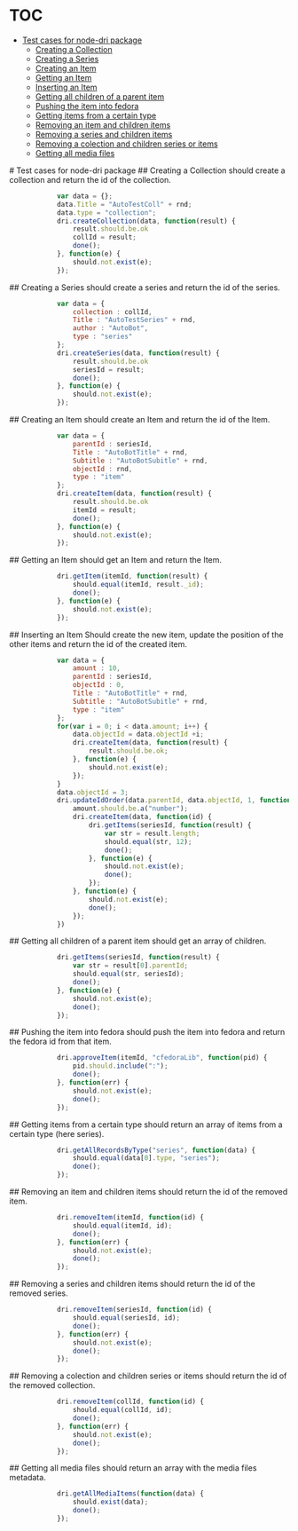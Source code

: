 # TOC
   - [Test cases for node-dri package](#test-cases-for-node-dri-package)
     - [Creating a Collection](#test-cases-for-node-dri-package-creating-a-collection)
     - [Creating a Series](#test-cases-for-node-dri-package-creating-a-series)
     - [Creating an Item](#test-cases-for-node-dri-package-creating-an-item)
     - [Getting an Item](#test-cases-for-node-dri-package-getting-an-item)
     - [Inserting an Item](#test-cases-for-node-dri-package-inserting-an-item)
     - [Getting all children of a parent item](#test-cases-for-node-dri-package-getting-all-children-of-a-parent-item)
     - [Pushing the item into fedora](#test-cases-for-node-dri-package-pushing-the-item-into-fedora)
     - [Getting items from a certain type](#test-cases-for-node-dri-package-getting-items-from-a-certain-type)
     - [Removing an item and children items](#test-cases-for-node-dri-package-removing-an-item-and-children-items)
     - [Removing a series and children items](#test-cases-for-node-dri-package-removing-a-series-and-children-items)
     - [Removing a colection and children series or items](#test-cases-for-node-dri-package-removing-a-colection-and-children-series-or-items)
     - [Getting all media files](#test-cases-for-node-dri-package-getting-all-media-files)
<a name="" />
 
<a name="test-cases-for-node-dri-package" />
# Test cases for node-dri package
<a name="test-cases-for-node-dri-package-creating-a-collection" />
## Creating a Collection
should create a collection and return the id of the collection.

```js
			var data = {};
			data.Title = "AutoTestColl" + rnd;
			data.type = "collection";
			dri.createCollection(data, function(result) {
				result.should.be.ok
				collId = result;
				done();
			}, function(e) {
				should.not.exist(e);
			});
```

<a name="test-cases-for-node-dri-package-creating-a-series" />
## Creating a Series
should create a series and return the id of the series.

```js
			var data = {
				collection : collId,
				Title : "AutoTestSeries" + rnd,
				author : "AutoBot",
				type : "series"
			};
			dri.createSeries(data, function(result) {
				result.should.be.ok
				seriesId = result;
				done();
			}, function(e) {
				should.not.exist(e);
			});
```

<a name="test-cases-for-node-dri-package-creating-an-item" />
## Creating an Item
should create an Item and return the id of the Item.

```js
			var data = {
				parentId : seriesId,
				Title : "AutoBotTitle" + rnd,
				Subtitle : "AutoBotSubitle" + rnd,
				objectId : rnd,
				type : "item"
			};
			dri.createItem(data, function(result) {
				result.should.be.ok
				itemId = result;
				done();
			}, function(e) {
				should.not.exist(e);
			});
```

<a name="test-cases-for-node-dri-package-getting-an-item" />
## Getting an Item
should get an Item and return the Item.

```js
			dri.getItem(itemId, function(result) {
				should.equal(itemId, result._id);
				done();
			}, function(e) {
				should.not.exist(e);
			});
```

<a name="test-cases-for-node-dri-package-inserting-an-item" />
## Inserting an Item
Should create the new item, update the position of the other items and return the id of the created item.

```js
			var data = {
				amount : 10,
				parentId : seriesId,
				objectId : 0,
				Title : "AutoBotTitle" + rnd,
				Subtitle : "AutoBotSubitle" + rnd,
				type : "item"
			};
			for(var i = 0; i < data.amount; i++) {
				data.objectId = data.objectId +i;
				dri.createItem(data, function(result) {
					result.should.be.ok;
				}, function(e) {
					should.not.exist(e);
				});
			}
			data.objectId = 3;
			dri.updateIdOrder(data.parentId, data.objectId, 1, function(amount) {
				amount.should.be.a("number");
				dri.createItem(data, function(id) {
					dri.getItems(seriesId, function(result) {
						var str = result.length;
						should.equal(str, 12);
						done();
					}, function(e) {
						should.not.exist(e);
						done();
					});
				}, function(e) {
					should.not.exist(e);
					done();
				});
			})
```

<a name="test-cases-for-node-dri-package-getting-all-children-of-a-parent-item" />
## Getting all children of a parent item
should get an array of children.

```js
			dri.getItems(seriesId, function(result) {
				var str = result[0].parentId;
				should.equal(str, seriesId);
				done();
			}, function(e) {
				should.not.exist(e);
				done();
			});
```

<a name="test-cases-for-node-dri-package-pushing-the-item-into-fedora" />
## Pushing the item into fedora
should push the item into fedora and return the fedora id from that item.

```js
			dri.approveItem(itemId, "cfedoraLib", function(pid) {
				pid.should.include(":");
				done();
			}, function(err) {
				should.not.exist(e);
				done();
			});
```

<a name="test-cases-for-node-dri-package-getting-items-from-a-certain-type" />
## Getting items from a certain type
should return an array of items from a certain type (here series).

```js
			dri.getAllRecordsByType("series", function(data) {
				should.equal(data[0].type, "series");
				done();
			});
```

<a name="test-cases-for-node-dri-package-removing-an-item-and-children-items" />
## Removing an item and children items
should return the id of the removed item.

```js
			dri.removeItem(itemId, function(id) {
				should.equal(itemId, id);
				done();
			}, function(err) {
				should.not.exist(e);
				done();
			});
```

<a name="test-cases-for-node-dri-package-removing-a-series-and-children-items" />
## Removing a series and children items
should return the id of the removed series.

```js
			dri.removeItem(seriesId, function(id) {
				should.equal(seriesId, id);
				done();
			}, function(err) {
				should.not.exist(e);
				done();
			});
```

<a name="test-cases-for-node-dri-package-removing-a-colection-and-children-series-or-items" />
## Removing a colection and children series or items
should return the id of the removed collection.

```js
			dri.removeItem(collId, function(id) {
				should.equal(collId, id);
				done();
			}, function(err) {
				should.not.exist(e);
				done();
			});
```

<a name="test-cases-for-node-dri-package-getting-all-media-files" />
## Getting all media files
should return an array with the media files metadata.

```js
			dri.getAllMediaItems(function(data) {
				should.exist(data);
				done();
			});
```

